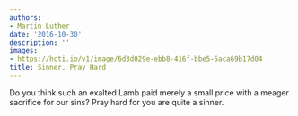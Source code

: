 ```yaml
---
authors:
- Martin Luther
date: '2016-10-30'
description: ''
images:
- https://hcti.io/v1/image/6d3d029e-ebb8-416f-bbe5-5aca69b17d04
title: Sinner, Pray Hard
---
```


Do you think such an exalted Lamb paid merely a small price with a meager sacrifice for our sins? Pray hard for you are quite a sinner.